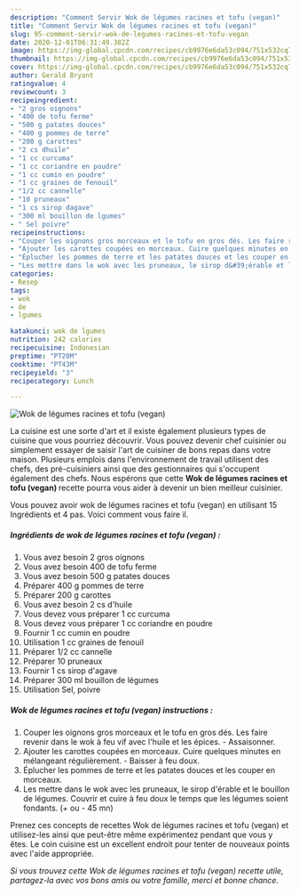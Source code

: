 ```yaml
---
description: "Comment Servir Wok de légumes racines et tofu (vegan)"
title: "Comment Servir Wok de légumes racines et tofu (vegan)"
slug: 95-comment-servir-wok-de-legumes-racines-et-tofu-vegan
date: 2020-12-01T06:31:49.382Z
image: https://img-global.cpcdn.com/recipes/cb9976e6da53c094/751x532cq70/wok-de-legumes-racines-et-tofu-vegan-photo-principale-de-la-recette.jpg
thumbnail: https://img-global.cpcdn.com/recipes/cb9976e6da53c094/751x532cq70/wok-de-legumes-racines-et-tofu-vegan-photo-principale-de-la-recette.jpg
cover: https://img-global.cpcdn.com/recipes/cb9976e6da53c094/751x532cq70/wok-de-legumes-racines-et-tofu-vegan-photo-principale-de-la-recette.jpg
author: Gerald Bryant
ratingvalue: 4
reviewcount: 3
recipeingredient:
- "2 gros oignons"
- "400 de tofu ferme"
- "500 g patates douces"
- "400 g pommes de terre"
- "200 g carottes"
- "2 cs dhuile"
- "1 cc curcuma"
- "1 cc coriandre en poudre"
- "1 cc cumin en poudre"
- "1 cc graines de fenouil"
- "1/2 cc cannelle"
- "10 pruneaux"
- "1 cs sirop dagave"
- "300 ml bouillon de lgumes"
- " Sel poivre"
recipeinstructions:
- "Couper les oignons gros morceaux et le tofu en gros dés. Les faire revenir dans le wok à feu vif avec l&#39;huile et les épices. Assaisonner."
- "Ajouter les carottes coupées en morceaux. Cuire quelques minutes en mélangeant régulièrement. Baisser à feu doux."
- "Éplucher les pommes de terre et les patates douces et les couper en morceaux."
- "Les mettre dans le wok avec les pruneaux, le sirop d&#39;érable et le bouillon de légumes. Couvrir et cuire à feu doux le temps que les légumes soient fondants. (+ ou - 45 mn)"
categories:
- Resep
tags:
- wok
- de
- lgumes

katakunci: wok de lgumes 
nutrition: 242 calories
recipecuisine: Indonesian
preptime: "PT20M"
cooktime: "PT43M"
recipeyield: "3"
recipecategory: Lunch

---
```



![Wok de légumes racines et tofu (vegan)](https://img-global.cpcdn.com/recipes/cb9976e6da53c094/751x532cq70/wok-de-legumes-racines-et-tofu-vegan-photo-principale-de-la-recette.jpg)

La cuisine est une sorte d'art et il existe également plusieurs types de cuisine que vous pourriez découvrir. Vous pouvez devenir chef cuisinier ou simplement essayer de saisir l'art de cuisiner de bons repas dans votre maison. Plusieurs emplois dans l'environnement de travail utilisent des chefs, des pré-cuisiniers ainsi que des gestionnaires qui s'occupent également des chefs. Nous espérons que cette <strong> Wok de légumes racines et tofu (vegan) </strong> recette pourra vous aider à devenir un bien meilleur cuisinier.

<!--inarticleads1-->

Vous pouvez avoir wok de légumes racines et tofu (vegan) en utilisant 15 Ingrédients et 4 pas. Voici comment vous faire il.

##### Ingrédients de wok de légumes racines et tofu (vegan) :

1. Vous avez besoin 2 gros oignons
1. Vous avez besoin 400 de tofu ferme
1. Vous avez besoin 500 g patates douces
1. Préparer 400 g pommes de terre
1. Préparer 200 g carottes
1. Vous avez besoin 2 cs d&#39;huile
1. Vous devez vous préparer 1 cc curcuma
1. Vous devez vous préparer 1 cc coriandre en poudre
1. Fournir 1 cc cumin en poudre
1. Utilisation 1 cc graines de fenouil
1. Préparer 1/2 cc cannelle
1. Préparer 10 pruneaux
1. Fournir 1 cs sirop d&#39;agave
1. Préparer 300 ml bouillon de légumes
1. Utilisation  Sel, poivre




<!--inarticleads2-->

##### Wok de légumes racines et tofu (vegan) instructions :

1. Couper les oignons gros morceaux et le tofu en gros dés. Les faire revenir dans le wok à feu vif avec l&#39;huile et les épices. - Assaisonner.
1. Ajouter les carottes coupées en morceaux. Cuire quelques minutes en mélangeant régulièrement. - Baisser à feu doux.
1. Éplucher les pommes de terre et les patates douces et les couper en morceaux.
1. Les mettre dans le wok avec les pruneaux, le sirop d&#39;érable et le bouillon de légumes. Couvrir et cuire à feu doux le temps que les légumes soient fondants. (+ ou - 45 mn)




<!--inarticleads1-->

<p>
Prenez ces concepts de recettes Wok de légumes racines et tofu (vegan) et utilisez-les ainsi que peut-être même expérimentez pendant que vous y êtes. Le coin cuisine est un excellent endroit pour tenter de nouveaux points avec l'aide appropriée.
</p>

<p>
<i>Si vous trouvez cette Wok de légumes racines et tofu (vegan) recette utile, partagez-la avec vos bons amis ou votre famille, merci et bonne chance.</i>
</p>
